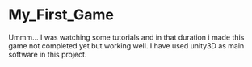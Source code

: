 # My_First_Game
Ummm... I was watching some tutorials and in that duration i made this game not completed yet but working well. I have used unity3D as main software in this project.

